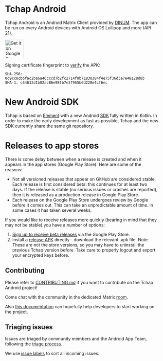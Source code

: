 # Tchap Android

Tchap Android is an Android Matrix Client provided by [DINUM](https://tchap.beta.gouv.fr/). The app can be run on every Android devices with Android OS Lollipop and more (API 21).

[<img src="resources/img/google-play-badge.png" alt="Get it on Google Play" height="60">](https://play.google.com/store/apps/details?id=fr.gouv.tchap.a)

Signing certificate fingerprint to [verify](https://developer.android.com/studio/command-line/apksigner#usage-verify) the APK:
```
SHA-256: 0d9cc8cbbfac2ba6a46cccd7b2fc2714f0b71830384f4e75f36d3a7e48128d8b  
SHA-1: c64612d1b02ac86e98fb7e37965b6d228e4cf6ec
```

# New Android SDK

Tchap is based on [Element](https://github.com/element-hq/element-android) with a new Android [SDK](https://github.com/matrix-org/matrix-android-sdk2) fully written in Kotlin. In order to make the early development as fast as possible, Tchap and the new SDK currently share the same git repository.

# Releases to app stores

There is some delay between when a release is created and when it appears in the app stores (Google Play Store). Here are some of the reasons:

* Not all versioned releases that appear on GitHub are considered stable. Each release is first considered beta: this continues for at least two days. If the release is stable (no serious issues or crashes are reported), then it is released as a production release in Google Play Store.
* Each release on the Google Play Store undergoes review by Google before it comes out. This can take an unpredictable amount of time. In some cases it has taken several weeks.

If you would like to receive releases more quickly (bearing in mind that they may not be stable) you have a number of options:

1. [Sign up to receive beta releases](https://play.google.com/apps/testing/fr.gouv.tchap.a) via the Google Play Store.
2. Install a [release APK](https://github.com/tchapgouv/tchap-android/releases) directly - download the relevant .apk file. Note: These are not the store versions, so you may have to uninstall the previous Tchap version before. Take care to properly logout and export your encrypted keys before.

## Contributing

Please refer to [CONTRIBUTING.md](https://github.com/tchapgouv/tchap-android/blob/develop/CONTRIBUTING.md) if you want to contribute on the Tchap Android project!

Come chat with the community in the dedicated Matrix [room](https://matrix.to/#/#element-android:matrix.org).

Also [this documentation](./docs/_developer_onboarding.md) can hopefully help developers to start working on the project.

## Triaging issues

Issues are triaged by community members and the Android App Team, following the [triage process](https://github.com/element-hq/element-meta/wiki/Triage-process).

We use [issue labels](https://github.com/element-hq/element-meta/wiki/Issue-labelling) to sort all incoming issues.

